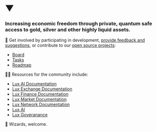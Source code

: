 <p align="center">
<h1>▼</h1>
</p>

### Increasing economic freedom through private, quantum safe access to gold, silver and other highly liquid assets.

🌈 Get involved by participating in development, [provide feedback and suggestions](mailto:hi@lux.partners), or contribute to our [open source projects](https://github.com/luxdefi/):
- [Board](https://github.com/orgs/luxdefi/projects/1/views/2)
- [Tasks](https://github.com/orgs/luxdefi/projects/1/views/1)
- [Roadmap](https://github.com/orgs/luxdefi/projects/1/views/4)

👩‍💻 Resources for the community include:
- [Lux AI Documentation](https://docs.lux.chat)
- [Lux Exchange Documentation](https://docs.lux.exchange)
- [Lux Finance Documentation](https://docs.lux.finance)
- [Lux Market Documentation](https://docs.lux.market)
- [Lux Network Documentation](https://docs.lux.network)
- [Lux AI](https://lux.chat)
- [Lux Goveranance](https://lux.vote)

🧙 Wizards, welcome.
